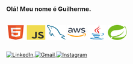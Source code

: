 ### Olá! Meu nome é Guilherme.

<div style="display: inline_block"><br>
  <img align="center" alt="HTML" height="40" width="50" src="https://raw.githubusercontent.com/devicons/devicon/master/icons/html5/html5-original.svg">
  <link rel="stylesheet" type='text/css' href="https://cdn.jsdelivr.net/gh/devicons/devicon@latest/devicon.min.css" />
  <img align="center" alt="JavaScript" height="40" width="50" src="https://raw.githubusercontent.com/devicons/devicon/master/icons/javascript/javascript-original.svg">
  <img align="center" alt="MySQL" height="40" width="50" src="https://raw.githubusercontent.com/devicons/devicon/master/icons/mysql/mysql-original.svg">
  <img align="center" alt="AWS" height="40" width="50" src="https://raw.githubusercontent.com/devicons/devicon/master/icons/amazonwebservices/amazonwebservices-original-wordmark.svg">
  <img align="center" alt="Java" height="40" width="50" src="https://raw.githubusercontent.com/devicons/devicon/master/icons/java/java-original.svg">
  <img align="center" alt="Spring" height="40" width="50" src="https://raw.githubusercontent.com/devicons/devicon/master/icons/spring/spring-original.svg">
</div>

##

<div> 
  <a href="https://www.linkedin.com/in/guilherme-wilson-" target="_blank">
    <img align="center" alt="LinkedIn" height="40" width="40" src="https://cdn.jsdelivr.net/gh/devicons/devicon/icons/linkedin/linkedin-original.svg"/>
  </a>
  <a href="mailto:guilherme.wsdcosta@senacsp.edu.br" target="_blank">
    <img align="center" alt="Gmail" height="40" width="40" src="https://raw.githubusercontent.com/simple-icons/simple-icons/develop/icons/gmail.svg"/>
  </a>
  <a href="https://instagram.com/Gwiill" target="_blank">
    <img align="center" alt="Instagram" height="40" width="40" src="https://raw.githubusercontent.com/simple-icons/simple-icons/develop/icons/instagram.svg"/>
  </a>
</div>
